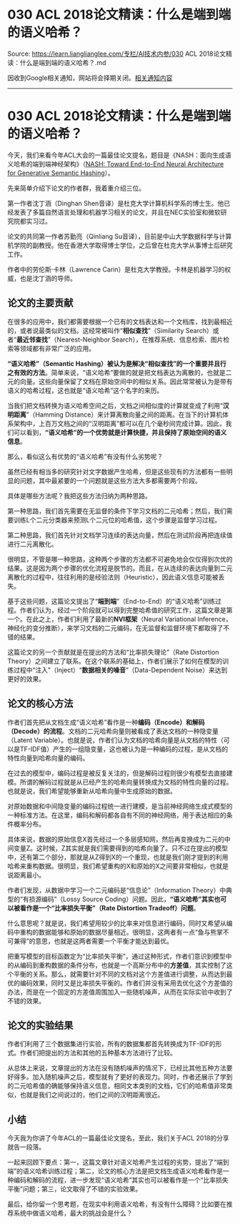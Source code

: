 # 030 ACL 2018论文精读：什么是端到端的语义哈希？ 

Source: https://learn.lianglianglee.com/专栏/AI技术内参/030 ACL 2018论文精读：什么是端到端的语义哈希？.md

因收到Google相关通知，网站将会择期关闭。[相关通知内容](https://lumendatabase.org/notices/44265620)

---

# 030 ACL 2018论文精读：什么是端到端的语义哈希？

今天，我们来看今年ACL大会的一篇最佳论文提名，题目是《NASH：面向生成语义哈希的端到端神经架构》（[NASH: Toward End-to-End Neural Architecture for Generative Semantic Hashing](http://people.ee.duke.edu/~lcarin/acl2018_hashing.pdf)）。

先来简单介绍下论文的作者群，我着重介绍三位。

第一作者沈丁涵（Dinghan Shen音译）是杜克大学计算机科学系的博士生。他已经发表了多篇自然语言处理和机器学习相关的论文，并且在NEC实验室和微软研究院都实习过。

论文的共同第一作者苏勤亮（Qinliang Su音译），目前是中山大学数据科学与计算机学院的副教授。他在香港大学取得博士学位，之后曾在杜克大学从事博士后研究工作。

作者中的劳伦斯·卡林（Lawrence Carin）是杜克大学教授。卡林是机器学习的权威，也是沈丁涵的导师。

## 论文的主要贡献

在很多的应用中，我们都需要根据一个已有的文档表达和一个文档库，找到最相近的，或者说最类似的文档。这经常被叫作“**相似查找**”（Similarity Search）或者“**最近邻查找**”（Nearest-Neighbor Search），在推荐系统、信息检索、图片检索等领域都有非常广泛的应用。

**“语义哈希”（Semantic Hashing）被认为是解决“相似查找”的一个重要并且行之有效的方法**。简单来说，“语义哈希”要做的就是把文档表达为离散的，也就是二元的向量。这些向量保留了文档在原始空间中的相似关系。因此常常被认为是带有语义的哈希过程，这也就是“语义哈希”这个名字的来历。

当我们把文档转换为语义哈希空间之后，文档之间相似度的计算就变成了利用“**汉明距离**”（Hamming Distance）来计算离散向量之间的距离。在当下的计算机体系架构中，上百万文档之间的“汉明距离”都可以在几个毫秒间完成计算。因此，我们可以看到，**“语义哈希”的一个优势就是计算快捷，并且保持了原始空间的语义信息**。

那么，看似这么有优势的“语义哈希”有没有什么劣势呢？

虽然已经有相当多的研究针对文字数据产生哈希，但是这些现有的方法都有一些明显的问题，其中最紧要的一个问题就是这些方法大多都需要两个阶段。

具体是哪些方法呢？我把这些方法归纳为两种思路。

第一种思路，我们首先需要在无监督的条件下学习文档的二元哈希；然后，我们需要训练L个二元分类器来预测L个二元位的哈希值，这个步骤是监督学习过程。

第二种思路，我们首先针对文档学习连续的表达向量，然后在测试阶段再把连续值进行二元离散化。

很明显，不管是哪一种思路，这种两个步骤的方法都不可避免地会仅仅得到次优的结果。这是因为两个步骤的优化流程是脱节的。而且，在从连续的表达向量到二元离散化的过程中，往往利用的是经验法则（Heuristic），因此语义信息可能被丢失。

基于这些问题，这篇论文提出了“**端到端**”（End-to-End）的“语义哈希”训练过程。作者们认为，经过一个阶段就可以得到完整哈希值的研究工作，这篇文章是第一个。在此之上，作者们利用了最新的**NVI框架**（Neural Variational Inference，神经化的变分推断），来学习文档的二元编码，在无监督和监督环境下都取得了不错的结果。

这篇论文的另一个贡献就是在提出的方法和“比率损失理论”（Rate Distortion Theory）之间建立了联系。在这个联系的基础上，作者们展示了如何在模型的训练过程中“注入”（Inject）“**数据相关的噪音**”（Data-Dependent Noise）来达到更好的效果。

## 论文的核心方法

作者们首先把从文档生成“语义哈希”看作是一种**编码（Encode）和解码（Decode）的流程**。文档的二元哈希向量则被看成了表达文档的一种隐变量（Latent Variable）。也就是说，作者们认为文档的哈希向量是从文档的特性（可以是TF-IDF值）产生的一组隐变量，这也被认为是一种编码的过程，是从文档的特性向量到哈希向量的编码。

在过去的模型中，编码过程是被反复关注的，但是解码过程则很少有模型去直接建模。所谓的解码过程就是从已经产生的哈希向量转换成为文档的特性向量的过程。也就是说，我们希望能够重新从哈希向量中生成原始的数据。

对原始数据和中间隐变量的编码过程统一进行建模，是当前神经网络生成式模型的一种标准方法。在这里，编码和解码都各自有不同的神经网络，用于表达相应的条件概率分布。

具体来说，数据的原始信息X首先经过一个多层感知网，然后再变换成为二元的中间变量Z。这时候，Z其实就是我们需要得到的哈希向量了。只不过在提出的模型中，还有第二个部分，那就是从Z得到X的一个重现，也就是我们刚才提到的利用哈希来重构数据。很明显，我们希望重构的X和原始的X之间要非常相似，也就是说距离最小。

作者们发现，从数据中学习一个二元编码是“信息论”（Information Theory）中典型的“有损源编码”（Lossy Source Coding）问题。因此，**“语义哈希”其实也可以被看作是一个“比率损失平衡”（Rate Distortion Tradeoff）问题**。

什么意思呢？就是说，我们希望用较少的比率来对信息进行编码，同时又希望从编码中重构的数据能够和原始的数据尽量相近。很明显，这两者有一点“鱼与熊掌不可兼得”的意思，也就是这两者需要一个平衡才能达到最优。

把重写模型的目标函数定为“比率损失平衡”，通过这种形式，作者们意识到模型中的从编码到重构数据的条件分布，也就是一个高斯分布中的**方差值**，其实控制了这个平衡的关系。那么，就需要针对不同的文档对这个方差值进行调整，从而达到最优的编码效果，同时又是比率损失平衡的。作者们并没有采用去优化这个方差值的办法，而是在一个固定的方差值周围加入一些随机噪声，从而在实际实验中收到了不错的效果。

## 论文的实验结果

作者们利用了三个数据集进行实验，所有的数据集都首先转换成为TF-IDF的形式。作者们把提出的方法和其他的五种基本方法进行了比较。

从总体上来说，文章提出的方法在没有随机噪声的情况下，已经比其他五种方法要好得多。加入随机噪声之后，模型就有了更好的表现力。同时，作者还展示了学到的二元哈希值的确能够保持语义信息，相同文本类别的文档，它们的哈希值非常类似，也就是我们之间说过的，他们之间的汉明距离很近。

## 小结

今天我为你讲了今年ACL的一篇最佳论文提名，至此，我们关于ACL 2018的分享就告一段落。

一起来回顾下要点：第一，这篇文章针对语义哈希产生过程的劣势，提出了“端到端”的语义哈希训练过程；第二，论文的核心方法是把文档生成语义哈希看作是一种编码和解码的流程，进一步发现“语义哈希”其实也可以被看作是一个“比率损失平衡”问题；第三，论文取得了不错的实验效果。

最后，给你留一个思考题，在现实中利用语义哈希，有没有什么障碍？比如要在推荐系统中做语义哈希，最大的挑战会是什么？